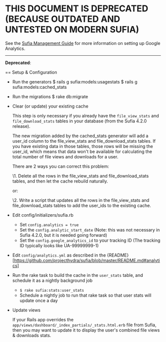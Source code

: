 # THIS DOCUMENT IS DEPRECATED (BECAUSE OUTDATED AND UNTESTED ON MODERN SUFIA)

See the [Sufia Management Guide](https://github.com/projecthydra/sufia/wiki/Sufia-Management-Guide#analytics-and-usage-statistics) for more information on setting up Google Analytics.

***

**Deprecated**:

== Setup & Configuration

* Run the generators
    $ rails g sufia:models:usagestats
    $ rails g sufia:models:cached_stats

* Run the migrations
    $ rake db:migrate

* Clear (or update) your existing cache

  This step is only necessary if you already have the <code>file_view_stats</code> and <code>file_download_stats</code> tables in your database (from the Sufia 4.2.0 release).

  The new migration added by the cached_stats generator will add a user_id column to the file_view_stats and file_download_stats tables.  If you have existing data in those tables, those rows will be missing the user_id, which means that data won't be available for calculating the total number of file views and downloads for a user.

  There are 2 ways you can correct this problem:

  \1. Delete all the rows in the file_view_stats and file_download_stats tables, and then let the cache rebuild naturally.

  or:

  \2. Write a script that updates all the rows in the file_view_stats and file_download_stats tables to add the user_ids to the existing cache.

* Edit config/initializers/sufia.rb

  * Set <code>config.analytics = true</code>
  * Set the <code>config.analytic_start_date</code> (Note: this was not necessary in Sufia 4.2.0, but it is needed going forward)
  * Set the <code>config.google_analytics_id</code> to your tracking ID (The tracking ID typically looks like UA-99999999-1)

* Edit <code>config/analytics.yml</code> as described in the {README}[https://github.com/projecthydra/sufia/blob/master/README.md#analytics]

* Run the rake task to build the cache in the <code>user_stats</code> table, and schedule it as a nightly background job

  * <code>$ rake sufia:stats:user_stats</code>
  * Schedule a nightly job to run that rake task so that user stats will update once a day

* Update views

  If your Rails app overrides the <code>app/views/dashboard/_index_partials/_stats.html.erb</code> file from Sufia, then you may want to update it to display the user's combined file views & downloads stats.
